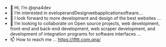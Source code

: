 - 👋 Hi, I’m @qna4dev
- 👀 I’m interested in eveloperandDesignwebapplicationsoftware...
- 🌱 I look forward to more development and design of the best websites  ...
- 💞️ I’m looking to collaborate on Open source projects, web development, front-end and back-end development, web scraper development, and development of integration programs for software interfaces  ...
- 📫 How to reach me ... https://ifttt.com.qna/

<!---
qna4dev/qna4dev is a ✨ special ✨ repository because its `README.md` (this file) appears on your GitHub profile.
You can click the Preview link to take a look at your changes.
--->
